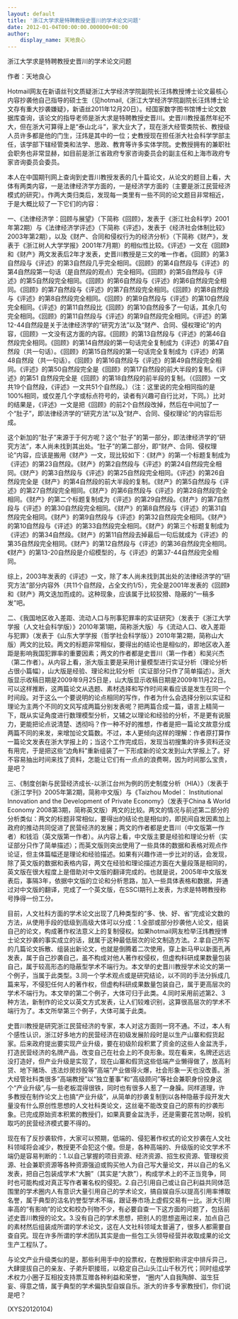 ```yaml
---
layout: default
title: '浙江大学求是特聘教授史晋川的学术论文问题'
date: 2012-01-04T00:00:00.000000+08:00
author:
    display_name: 天地良心
---
```


浙江大学求是特聘教授史晋川的学术论文问题

作者：天地良心

Hotmail网友在新语丝刊文质疑浙江大学经济学院副院长汪炜教授博士论文最核心内容抄袭他自己指导的硕士生（见hotmail,《浙江大学经济学院副院长汪炜博士论文存有重大抄袭嫌疑》，新语丝2011年12月20日）。经国家数字图书馆博士论文数据库查询，该论文的指导老师是浙大求是特聘教授史晋川。史晋川教授虽然年纪不大，但在浙大可算得上是“泰山北斗”，家大业大了，现在浙大经管类院长、教授级人员许多都是他的门生，汪炜是其中的一位；史教授现在担任浙大社会科学学部主任，该学部下辖经管类和法学、思政、教育等许多实体学院。史教授拥有的兼职社会职务也非常显赫，如目前是浙江省政府专家咨询委员会的副主任和上海市政府专家咨询委员会委员。

本人在中国期刊网上查询到史晋川教授发表的几十篇论文，从论文的题目上看，大体有两类内容，一是法律经济学方面的，一是经济学方面的（主要是浙江民营经济模式的研究）。作两大类归类后，发现每一类里有一些不同的论文题目非常相近，于是大概比较了一下它们的内容：

一、《法律经济学：回顾与展望》（下简称《回顾》，发表于《浙江社会科学》2001年第2期）与《法律经济学评述》（下简称《评述》，发表于《经济社会体制比较》2003年第2期），以及《财产、合同和侵权行为的经济分析》（下简称《财产》，发表于《浙江树人大学学报》2001年7月期）的相似性比较。《评述》一文在《回顾》和《财产》两文发表后2年才发表，史晋川教授是三文的唯一作者。《回顾》的第3自然段与《评述》的第3自然段几乎完全相同。《回顾》的第4自然段与《评述》的第4自然段第一句话（是自然段的观点）完全相同。《回顾》的第5自然段与《评述》的第5自然段完全相同。《回顾》的第6自然段与《评述》的第6自然段完全相同。《回顾》的第7自然段与《评述》的第7自然段完全相同。《回顾》的第8自然段与《评述》的第8自然段完全相同。《回顾》的第9自然段与《评述》的第10自然段完全相同。《评述》的第11自然段比《回顾》的第10自然段多了一句话，其余几句完全相同。《回顾》的第11自然段与《评述》的第9自然段完全相同。《评述》的第12-44自然段是关于法律经济学的“研究方法”以及“财产、合同、侵权理论”的内容，《回顾》一文没有这方面的内容。《回顾》的第13自然段与《评述》的第46自然段完全相同。《回顾》的第14自然段的第一句话完全复制成为《评述》的第47自然段（共一句话）。《回顾》的第15自然段的第一句话完全复制成为《评述》的第48自然段（共一句话）。《回顾》的第16自然段与《评述》的第49自然段完全相同。《评述》的第50自然段完全是《回顾》的第17自然段的前大半段的复制。《评述》的第51 自然段完全是《回顾》的第18自然段的前半段的复制。（《回顾》一文共19个自然段，《评述》一文共51个自然段。）（注：这里说的完全相同指的是100%相同，或仅差几个字或标点符号的，读者有兴趣可自行比对，下同。）比对的结果是，《评述》一文是把《回顾》的前2个自然段改掉，然后在中间加了一个“肚子”，即法律经济学的“研究方法”以及“财产、合同、侵权理论”的内容后形成。

这个新加的“肚子”来源于于何方呢？这个“肚子”的第一部分，即法律经济学的“研究方法”，本人尚未找到其出处。“肚子”的第二部分，即“财产、合同、侵权理论”内容，应该是搬用《财产》一文，现比较如下：《财产》的第一个标题复制成为《评述》的第23自然段。《财产》的第2自然段与《评述》的第24自然段完全相同。《财产》的第3自然段与《评述》的第25自然段完全相同。《评述》的第26自然段完全是《财产》的第4自然段的前大半段的复制。《财产》的第5自然段与《评述》的第27自然段完全相同。《财产》的第6自然段与《评述》的第28自然段完全相同。《财产》的第二个标题复制成为《评述》的第29自然段。《财产》的第7自然段与《评述》的第30自然段完全相同。《财产》的第8自然段与《评述》的第31自然段完全相同。《财产》的第9自然段与《评述》的第32自然段完全相同。《财产》的第10自然段与《评述》的第33自然段完全相同。《财产》的第三个标题复制成为《评述》的第34自然段。《财产》的第11自然段去掉最后一句后就成为《评述》的第35自然段完全相同。《财产》的第12自然段与《评述》的第36自然段完全相同。《财产》的第13-20自然段是介绍模型的，与《评述》的第37-44自然段完全相同。

综上，2003年发表的《评述》一文，除了本人尚未找到其出处的法律经济学的“研究方法”部分内容外（共11个自然段，占全文约1/5），完全是2001年发表的《回顾》和《财产》两文迭加而成的。这种现象，应该属于比较狡猾、隐蔽的“一稿多发”吧。

二、《我国地区收入差距、流动人口与刑事犯罪率的实证研究》（发表于《浙江大学学报（人文社会科学版）》2010年第1期，简称浙大版）与《流动人口、收入差距与犯罪》（发表于《山东大学学报（哲学社会科学版）》2010年第2期，简称山大版）两文的比较。两文的标题非常相似，要得出的结论也是相似的，即地区收入差距是影响我国犯罪率的重要因素；两文的作者都是史晋川（第一作者）和吴兴杰（第二作者）。从内容上看，浙大版主要是采用计量模型进行实证分析（理论分析占很小篇幅），山大版是经验、理论和比较分析（实证部分只作了简单描述）。浙大版显示收稿日期是2009年9月25日是，山大版显示收稿日期是2009年11月22日。可以这样推断，这两篇论文从选题、素材选择和写作时间来看应该是发生在同一个时间段。对于这么一个要说明的论点相同的写作，作者为什么会选择分别以实证和理论为主两个不同的文风写成两篇分别发表呢？把两篇合成一篇，语言上精简一下，既从实证角度进行数理模型分析，又辅之以理论和经验的分析，不是更有说服力，更能把论点说清楚、透彻吗？作一种不好的推想，作者是把一篇论文故意分成两篇不同的来发，来增加论文篇数。不过，本人更倾向这样的理解：作者原打算作一篇论文发表在浙大学报上的；当这个工作完成后，发现当初搜集的许多资料还没有用完，于是把这些“边角料”重新组装了一下形成新的论文发到山大学报上了。好不容易抽出时间来找了资料，怎能让它们有一点点的浪费啊，因为时间那么宝贵，是吧？

三、《制度创新与民营经济成长-以浙江台州为例的历史制度分析（HIA）》（发表于《浙江学刊》2005年第2期，简称中文版）与《Taizhou Model： Institutional Innovation and the Development of Private Economy》（发表于China & World Economy 2008第3期，简称英文版）两文的比较。两文的情况与前述第二部分的分析类似：两文的标题非常相似，要得出的结论也是相似的，即民间自发因素加上政府的推动共同促进了民营经济的发展；两文的作者都是史晋川（中文版第一作者）和钱滔（英文版第一作者）。从内容上看，中文版主要是经验和理论分析（实证部分只作了简单描述）；而英文版则突出使用了一些具体的数据和表格对观点作论证，但主体篇幅还是理论和经验描述。如果有兴趣作进一步比对的话，会发现，除了英文版的数据和表格内容，两文在经验和理论描述方面在大量段落是相同的，英文版在很大程度上是借助对中文版的翻译完成的。也就是说，2005年中文版发表后，事隔3年，依据中文版的立论和分析思路，加入一些具体表格和数据，并通过对中文版的翻译，完成了一个英文版，在SSCI期刊上发表，为求是特聘教授称号挣得一份工分。

目前，人文社科方面的学术论文出现了几种类型的“多、快、好、省”完成论文数的方法，从使用手段的低级到高级大体可以分成：1.全部或部分抄袭他人论文，组装自己的论文，构成著作权法意义上的复制侵权。如果hotmail网友检举汪炜教授博士论文抄袭的事实成立的话，就属于这种最低层次的论文制造方法。2.拿自己所写的几篇论文拆散、组装出新论文，也就是倒腾着二次使用，穿上新马甲以新面孔再发表，属于自己抄袭自己，虽不构成对他人著作权侵权，但虚构科研成果数量包装自己，属于较高形态的隐蔽型学术不端行为。本文举的史晋川教授学术论文的第一个例子，当属于此类型。3.同一个学术观点或是研究结论，以不同的手法分拆成几篇来写，不侵犯任何人的著作权，但虚构科研成果数量包装自己，属于更高层次的学术不端行为。本文举的第二个例子，大体可归于此类。4.同时采用前述第2、3种方法，新制作的论文以英文方式发表，让人们较难识别，这算很高层次的学术不端行为了。本文所举第三个例子，大体可属于此类。

史晋川教授是研究浙江民营经济的专家，本人对这方面则一窍不通。不过，本人有个感性认识，浙江好多地方的民营经济在初级发展阶段时是以生产山寨和假货起家。后来政府提出要实现产业升级，要在初级阶段积累了资金的这些人金盆洗手，打造民营经济的名牌产品，改变自己在社会上的不良形象。现在看来，名牌还远远没打造好，但产业升级是实现了，现在山寨和假货这些低端产业懒得做了，放高利贷、地下赌场、违法炒房炒股等“高端”产业做得火爆，社会形象一天也没改善。浙大经管社科类很多“高端教授”以“独立董事”和“高级顾问”等社会兼职身份投身这个“产业升级”,与一些老板混得很铁，同时也有很多人惹了一身臊。同样道理，许多教授在制作论文上也搞“产业升级”，从简单的抄袭复制到以各种隐蔽手段开发大量没有什么原创性思想的人文社科类论文，这丝毫不能改变自己的原有的抄袭形象。已完成原始资本积累的教授们，如果真要金盆洗手，还是需要花苦功啊，投机取巧的民营经济模式要不得的。

现在有了反抄袭软件，大家可以预期，低端的、侵犯著作权式的论文抄袭在人文社科领域将会减少，教授更不会犯这个傻。但是，各种高端的、升级版的论文学术不端仍是容易判断的：1.以自己掌握的项目资源、经济资源、招生权资源、管理权资源、社会兼职资源等各种资源强迫或购买他人为自己写大量论文，并以自己的名义发表，把自己包装成学术“大腕”（其实是“大款”），构成学术上的不正当竞争，同时也可能构成对真正写作者署名权的侵犯。2.自己引用自己或让自己利益共同体范围里的学术圈内人有意识大量引用自己的学术论文，搞自娱自乐以提高引用率博取名誉，属于典型的沽名钓誉型学术不端，跟证券市场上虚假交易有一比。浙大引用率高的“有影响”的论文和校办刊物不少，有必要自查一下这方面的问题了，包括前述史晋川教授的论文。3.没有自己的学术思想，把别人的思想盗用过来，加点自己的素材然后组装成所谓的学术论文，这在人文社科领域太普遍了，很多人都需要自查自究。现在许多所谓的学术团队其实是由一些包工头领导经营并收取成果的论文生产工程队了。

与论文产业升级类似的是，那些利用手中的投票权，在教授职称评定中排斥异己，大肆提拔自己的亲友、子弟升职接班，以稳定自己山头江山千秋万代；同时组成学术权力小圈子互相投支持票互赠各种利益和荣誉， “圈内”人自我陶醉、滋生狂妄、得意之情，属于典型的学术偏执型自娱自乐。浙大的许多专家教授们，你们说是吧？

(XYS20120104)

